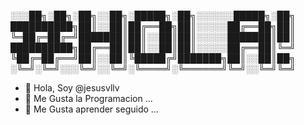 
░░░██╗░██╗░██╗░░██╗░█████╗░██╗░░░░░░█████╗░██╗
██████████╗██║░░██║██╔══██╗██║░░░░░██╔══██╗██║
╚═██╔═██╔═╝███████║██║░░██║██║░░░░░███████║██║
██████████╗██╔══██║██║░░██║██║░░░░░██╔══██║╚═╝
╚██╔═██╔══╝██║░░██║╚█████╔╝███████╗██║░░██║██╗
░╚═╝░╚═╝░░░╚═╝░░╚═╝░╚════╝░╚══════╝╚═╝░░╚═╝╚═╝


- 👋 Hola, Soy @jesusvllv
- 👀 Me Gusta la Programacion ...
- 🌱 Me Gusta aprender seguido ...

<!---
jesusvllv/jesusvllv is a ✨ special ✨ repository because its `README.md` (this file) appears on your GitHub profile.
You can click the Preview link to take a look at your changes.
--->
